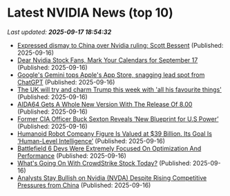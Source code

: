 # Latest NVIDIA News (top 10)
_Last updated: **2025-09-17 18:54:32**_

- [Expressed dismay to China over Nvidia ruling: Scott Bessent](https://economictimes.indiatimes.com/news/international/business/expressed-dismay-to-china-over-nvidia-ruling-scott-bessent/articleshow/123929139.cms) (Published: 2025-09-16)
- [Dear Nvidia Stock Fans, Mark Your Calendars for September 17](https://biztoc.com/x/6eb3d9a68014dca0) (Published: 2025-09-16)
- [Google's Gemini tops Apple's App Store, snagging lead spot from ChatGPT](https://www.cnbc.com/2025/09/16/google-gemini-tops-apples-app-store-snagging-lead-spot-from-chatgpt.html) (Published: 2025-09-16)
- [The UK will try and charm Trump this week with 'all his favourite things'](https://www.abc.net.au/news/2025-09-17/donald-trump-heads-to-uk-for-second-state-visit/105764556) (Published: 2025-09-16)
- [AIDA64 Gets A Whole New Version With The Release Of 8.00](https://pcper.com/2025/09/aida64-gets-a-whole-new-version-with-the-release-of-8-00/) (Published: 2025-09-16)
- [Former CIA Officer Buck Sexton Reveals ‘New Blueprint for U.S Power’](https://www.globenewswire.com/news-release/2025/09/16/3151168/0/en/Former-CIA-Officer-Buck-Sexton-Reveals-New-Blueprint-for-U-S-Power.html) (Published: 2025-09-16)
- [Humanoid Robot Company Figure Is Valued at $39 Billion. Its Goal Is ‘Human-Level Intelligence’](https://biztoc.com/x/6fbd77ae36bde992) (Published: 2025-09-16)
- [Battlefield 6 Devs Were Extremely Focused On Optimization And Performance](https://kotaku.com/battlefield-6-framerate-fps-xbox-series-s-ps5-2000626043) (Published: 2025-09-16)
- [What's Going On With CrowdStrike Stock Today?](https://biztoc.com/x/9bf8eab0ece20ba1) (Published: 2025-09-16)
- [Analysts Stay Bullish on Nvidia (NVDA) Despite Rising Competitive Pressures from China](https://biztoc.com/x/67aa2b308201a751) (Published: 2025-09-16)

